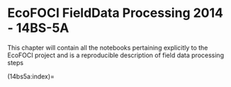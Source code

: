 # EcoFOCI FieldData Processing 2014 - 14BS-5A

This chapter will contain all the notebooks pertaining explicitly to the EcoFOCI project and is a reproducible description of field data processing steps

(14bs5a:index)=